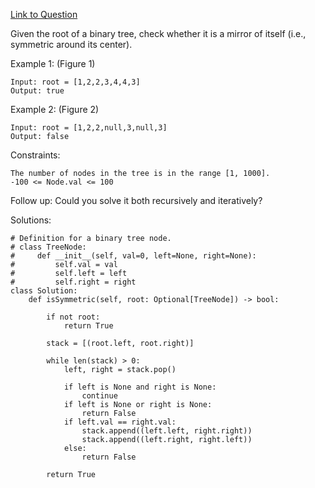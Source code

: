 [Link to Question](https://leetcode.com/explore/interview/card/top-interview-questions-easy/94/trees/627/)



Given the root of a binary tree, check whether it is a mirror of itself (i.e., symmetric around its center).

 

Example 1:
(Figure 1)
```
Input: root = [1,2,2,3,4,4,3]
Output: true
```
Example 2:
(Figure 2)
```
Input: root = [1,2,2,null,3,null,3]
Output: false
 ```

Constraints:
```
The number of nodes in the tree is in the range [1, 1000].
-100 <= Node.val <= 100
 ```

Follow up: Could you solve it both recursively and iteratively?

Solutions:
```
# Definition for a binary tree node.
# class TreeNode:
#     def __init__(self, val=0, left=None, right=None):
#         self.val = val
#         self.left = left
#         self.right = right
class Solution:
    def isSymmetric(self, root: Optional[TreeNode]) -> bool:
        
        if not root:
            return True
        
        stack = [(root.left, root.right)]
        
        while len(stack) > 0:
            left, right = stack.pop()
            
            if left is None and right is None:
                continue
            if left is None or right is None:
                return False
            if left.val == right.val:
                stack.append((left.left, right.right))
                stack.append((left.right, right.left))
            else:
                return False
            
        return True
```